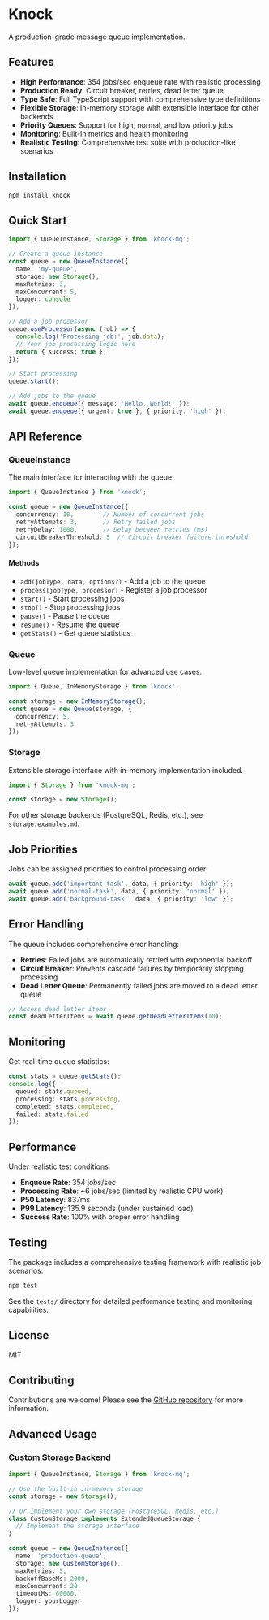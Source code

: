 # Knock
A production-grade message queue implementation.

## Features

- **High Performance**: 354 jobs/sec enqueue rate with realistic processing
- **Production Ready**: Circuit breaker, retries, dead letter queue
- **Type Safe**: Full TypeScript support with comprehensive type definitions
- **Flexible Storage**: In-memory storage with extensible interface for other backends
- **Priority Queues**: Support for high, normal, and low priority jobs
- **Monitoring**: Built-in metrics and health monitoring
- **Realistic Testing**: Comprehensive test suite with production-like scenarios

## Installation

```bash
npm install knock
```

## Quick Start

```typescript
import { QueueInstance, Storage } from 'knock-mq';

// Create a queue instance
const queue = new QueueInstance({
  name: 'my-queue',
  storage: new Storage(),
  maxRetries: 3,
  maxConcurrent: 5,
  logger: console
});

// Add a job processor
queue.useProcessor(async (job) => {
  console.log('Processing job:', job.data);
  // Your job processing logic here
  return { success: true };
});

// Start processing
queue.start();

// Add jobs to the queue
await queue.enqueue({ message: 'Hello, World!' });
await queue.enqueue({ urgent: true }, { priority: 'high' });
```

## API Reference

### QueueInstance

The main interface for interacting with the queue.

```typescript
import { QueueInstance } from 'knock';

const queue = new QueueInstance({
  concurrency: 10,        // Number of concurrent jobs
  retryAttempts: 3,       // Retry failed jobs
  retryDelay: 1000,       // Delay between retries (ms)
  circuitBreakerThreshold: 5  // Circuit breaker failure threshold
});
```

#### Methods

- `add(jobType, data, options?)` - Add a job to the queue
- `process(jobType, processor)` - Register a job processor
- `start()` - Start processing jobs
- `stop()` - Stop processing jobs
- `pause()` - Pause the queue
- `resume()` - Resume the queue
- `getStats()` - Get queue statistics

### Queue

Low-level queue implementation for advanced use cases.

```typescript
import { Queue, InMemoryStorage } from 'knock';

const storage = new InMemoryStorage();
const queue = new Queue(storage, {
  concurrency: 5,
  retryAttempts: 3
});
```

### Storage

Extensible storage interface with in-memory implementation included.

```typescript
import { Storage } from 'knock-mq';

const storage = new Storage();
```

For other storage backends (PostgreSQL, Redis, etc.), see `storage.examples.md`.

## Job Priorities

Jobs can be assigned priorities to control processing order:

```typescript
await queue.add('important-task', data, { priority: 'high' });
await queue.add('normal-task', data, { priority: 'normal' });
await queue.add('background-task', data, { priority: 'low' });
```

## Error Handling

The queue includes comprehensive error handling:

- **Retries**: Failed jobs are automatically retried with exponential backoff
- **Circuit Breaker**: Prevents cascade failures by temporarily stopping processing
- **Dead Letter Queue**: Permanently failed jobs are moved to a dead letter queue

```typescript
// Access dead letter items
const deadLetterItems = await queue.getDeadLetterItems(10);
```

## Monitoring

Get real-time queue statistics:

```typescript
const stats = queue.getStats();
console.log({
  queued: stats.queued,
  processing: stats.processing,
  completed: stats.completed,
  failed: stats.failed
});
```

## Performance

Under realistic test conditions:
- **Enqueue Rate**: 354 jobs/sec
- **Processing Rate**: ~6 jobs/sec (limited by realistic CPU work)
- **P50 Latency**: 837ms
- **P99 Latency**: 135.9 seconds (under sustained load)
- **Success Rate**: 100% with proper error handling

## Testing

The package includes a comprehensive testing framework with realistic job scenarios:

```bash
npm test
```

See the `tests/` directory for detailed performance testing and monitoring capabilities.

## License

MIT

## Contributing

Contributions are welcome! Please see the [GitHub repository](https://github.com/saint0x/knock-mq) for more information.

## Advanced Usage

### Custom Storage Backend

```typescript
import { QueueInstance, Storage } from 'knock-mq';

// Use the built-in in-memory storage
const storage = new Storage();

// Or implement your own storage (PostgreSQL, Redis, etc.)
class CustomStorage implements ExtendedQueueStorage {
  // Implement the storage interface
}

const queue = new QueueInstance({
  name: 'production-queue',
  storage: new CustomStorage(),
  maxRetries: 5,
  backoffBaseMs: 2000,
  maxConcurrent: 20,
  timeoutMs: 60000,
  logger: yourLogger
});
```